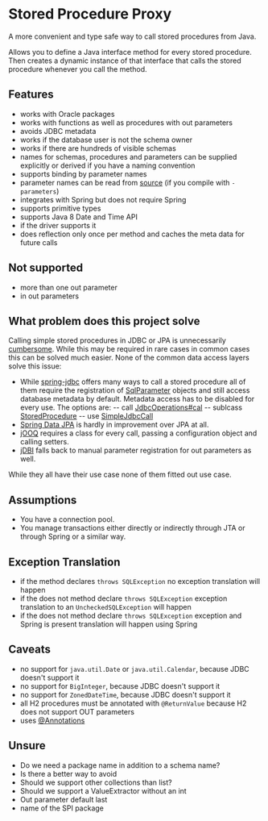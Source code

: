 Stored Procedure Proxy
======================

A more convenient and type safe way to call stored procedures from Java.

Allows you to define a Java interface method for every stored procedure. Then creates a dynamic instance of that interface that calls the stored procedure whenever you call the method.

Features
--------

- works with Oracle packages
- works with functions as well as procedures with out parameters
- avoids JDBC metadata
 - works if the database user is not the schema owner
 - works if there are hundreds of visible schemas
- names for schemas, procedures and parameters can be supplied explicitly or derived if you have a naming convention
 - supports binding by parameter names
 - parameter names can be read from [source](https://docs.oracle.com/javase/tutorial/reflect/member/methodparameterreflection.html) (if you compile with `-parameters`)
- integrates with Spring but does not require Spring
- supports primitive types
- supports Java 8 Date and Time API
 - if the driver supports it
- does reflection only once per method and caches the meta data for future calls

Not supported
-------------

 - more than one out parameter
 - in out parameters

What problem does this project solve
------------------------------------

Calling simple stored procedures in JDBC or JPA is unnecessarily [cumbersome](https://blog.jooq.org/2016/06/08/using-stored-procedures-with-jpa-jdbc-meh-just-use-jooq/). While this may be required in rare cases in common cases this can be solved much easier. None of the common data access layers solve this issue:

- While [spring-jdbc](http://docs.spring.io/spring/docs/current/spring-framework-reference/html/jdbc.html) offers many ways to call a stored procedure all of them require the registration of [SqlParameter](https://docs.spring.io/spring/docs/current/javadoc-api/org/springframework/jdbc/core/SqlParameter.html) objects and still access database metadata by default. Metadata access has to be disabled for every use. The options are:
-- call [JdbcOperations#cal](https://docs.spring.io/spring/docs/current/javadoc-api/org/springframework/jdbc/core/JdbcOperations.html#call-org.springframework.jdbc.core.CallableStatementCreator-java.util.List-)
-- sublcass [StoredProcedure](https://docs.spring.io/spring/docs/current/javadoc-api/org/springframework/jdbc/object/StoredProcedure.html)
-- use [SimpleJdbcCall](https://docs.spring.io/spring/docs/current/javadoc-api/org/springframework/jdbc/core/simple/SimpleJdbcCall.html)
- [Spring Data JPA](https://github.com/spring-projects/spring-data-examples/tree/master/jpa/jpa21) is hardly in improvement over JPA at all.
- [jOOQ](http://www.jooq.org/doc/3.2/manual/sql-execution/stored-procedures/) requires a class for every call, passing a configuration object and calling setters.
- [jDBI](https://github.com/jdbi/jdbi/issues/135) falls back to manual parameter registration for out parameters as well.

While they all have their use case none of them fitted out use case.

Assumptions
-----------
- You have a connection pool.
- You manage transactions either directly or indirectly through JTA or through Spring or a similar way.

Exception Translation
---------------------
- if the method declares `throws SQLException` no exception translation will happen
- if the does not method declare `throws SQLException` exception translation to an `UncheckedSQLException` will happen
- if the does not method declare `throws SQLException` exception and Spring is present translation will happen using Spring

Caveats
-------
- no support for `java.util.Date` or `java.util.Calendar`, because JDBC doesn't support it
- no support for `BigInteger`, because JDBC doesn't support it
- no support for `ZonedDateTime`, because JDBC doesn't support it
- all H2 procedures must be annotated with `@ReturnValue` because H2 does not support OUT parameters
- uses [@Annotations](http://www.annotatiomania.com)

Unsure
------
- Do we need a package name in addition to a schema name?
- Is there a better way to avoid 
- Should we support other collections than list?
- Should we support a ValueExtractor without an int
- Out parameter default last
- name of the SPI package


